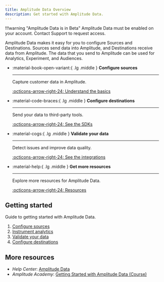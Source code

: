 ```yaml
---
title: Amplitude Data Overview
description: Get started with Amplitude Data. 
---
```


!!!warning "Amplitude Data is in Beta"
     Amplitude Data must be enabled on your account. Contact Support to request access.

Amplitude Data makes it easy for you to configure Sources and Destinations. Sources send data into Amplitude, and Destinations receive data from Amplitude. The data that you send to Amplitude can be used for Analytics, Experiment, and Audiences. 

<div class="grid cards" markdown>

- :material-book-open-variant:{ .lg .middle } __Configure sources__

    ---

    Capture customer data in Amplitude. 

    [:octicons-arrow-right-24: Understand the basics](/data/sources/)

- :material-code-braces:{ .lg .middle } __Configure destinations__

    ---

    Send your data to third-party tools.

    [:octicons-arrow-right-24: See the SDKs](/data/destinations/)
  
- :material-cogs:{ .lg .middle } __Validate your data__

    ---

    Detect issues and improve data quality.

    [:octicons-arrow-right-24: See the integrations](#)

- :material-help:{ .lg .middle } __Get more resources__

    ---

    Explore more resources for Amplitude Data.

    [:octicons-arrow-right-24: Resources](#more-resources)

</div>

## Getting started

Guide to getting started with Amplitude Data.

1. [Configure sources](/data/sources)
2. [Instrument analytics](/data/sources#sdks)
3. [Validate your data]()
4. [Configure destinations](/data/destinations)

## More resources

- *Help Center*: [Amplitude Data](https://help.amplitude.com/hc/en-us/categories/5078631395227-Amplitude-Data-Beta-)
- *Amplitude Academy*: [Getting Started with Amplitude Data (Course)](https://academy.amplitude.com/getting-started-with-amplitude-data)

